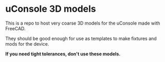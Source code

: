 # uConsole 3D models

This is a repo to host very coarse 3D models for the uConsole made with FreeCAD.

They should be good enough for use as templates to make fixtures and mods for the device. 

**If you need tight tolerances, don't use these models.**
